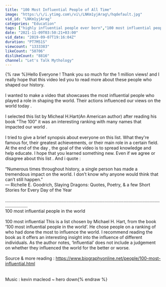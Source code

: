 ```yaml
---
title: "100 Most Influential People of All Time"
image: "https:\/\/i.ytimg.com\/vi\/LNKm1yjArag\/hqdefault.jpg"
vid_id: "LNKm1yjArag"
categories: "Education"
tags: ["highly influential people ever born","100 most influential people in the world","top people"]
date: "2021-11-09T03:50:21+03:00"
vid_date: "2019-09-07T19:16:04Z"
duration: "PT7M51S"
viewcount: "1333383"
likeCount: "50706"
dislikeCount: "8816"
channel: "Let's Talk Mythology"
---
```

{% raw %}Hello Everyone ! Thank you so much for the 1 million views! and I really hope that this video led you to read more about these people who shaped our history.<br /><br /> I wanted to make a video that showcases the most influential people who played a role in shaping the world. Their actions influenced our views on the world today . <br /><br />I selected this list by Micheal H.Hart(An American author) after reading his book &quot;The 100&quot; it was an interesting ranking with many names that impacted our world .<br /><br />I tried to give a brief synopsis about everyone on this list. What they're famous for, their greatest achievements, or their main role in a certain field. At the end of the day , the goal of the video is to spread knowledge and help educate. I hope that you learned something new. Even if we agree or disagree about this list . And i quote : <br /><br />“Numerous times throughout history, a single person has made a tremendous impact on the world. I don’t know why anyone would think that can’t still happen.”<br />― Richelle E. Goodrich, Slaying Dragons: Quotes, Poetry, &amp; a few Short Stories for Every Day of the Year     <br /><br />..............................................................................................................................................<br />100 most influential people in the world <br /><br />100 most influential This is a list chosen by Michael H. Hart, from the book ‘100 most influential people in the world’. He chose people on a ranking of who had done the most to influence the world. I recommend reading the book as it offers an interesting insight into the influence of different individuals. As the author notes, ‘Influential’ does not include a judgement on whether they influenced the world for the better or worse.<br /><br />Source &amp; more reading : <a rel="nofollow" target="blank" href="https://www.biographyonline.net/people/100-most-influential.html">https://www.biographyonline.net/people/100-most-influential.html</a><br /><br /><br />Music : kevin macleod ~ hero down{% endraw %}
